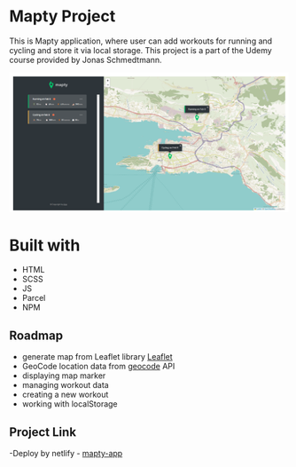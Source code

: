 # Mapty Project

This is Mapty application, where user can add workouts for running and cycling and store it via local storage. This project is a part of the Udemy course provided by Jonas Schmedtmann.

![mapty](/mapty.png)

# Built with

- HTML
- SCSS
- JS
- Parcel
- NPM

## Roadmap

- generate map from Leaflet library [Leaflet](https://leafletjs.com/)
- GeoCode location data from [geocode](https://geocode.xyz/) API
- displaying map marker
- managing workout data
- creating a new workout
- working with localStorage

## Project Link

-Deploy by netlify - [mapty-app](https://mapty-anadz.netlify.app/ 'mapty-app')
